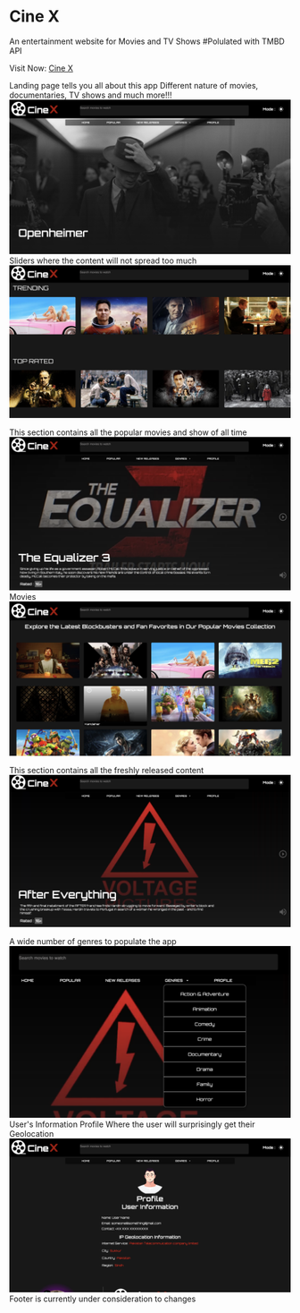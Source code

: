 # Cine X

An entertainment website for Movies and TV Shows
#Polulated with TMBD API

Visit Now: [Cine X](https://cinx.vercel.app/)

Landing page tells you all about this app
Different nature of movies, documentaries, TV shows and much more!!!
![Project First Sight ](./ReadMeImages/Landing.png)
Sliders where the content will not spread too much
![Project Type Belt ](./ReadMeImages/Landing2.png)

This section contains all the popular movies and show of all time
![Project Popular ](./ReadMeImages/Popular.png)
Movies
![Project Popular ](./ReadMeImages/Popular2.png)

This section contains all the freshly released content
![Project Releases ](./ReadMeImages/Releases.png)

A wide number of genres to populate the app
![Project Genres ](./ReadMeImages/Genres.png)
User's Information
Profile Where the user will surprisingly get their Geolocation
![Project Genres ](./ReadMeImages/Profile.png)
Footer is currently under consideration to changes
